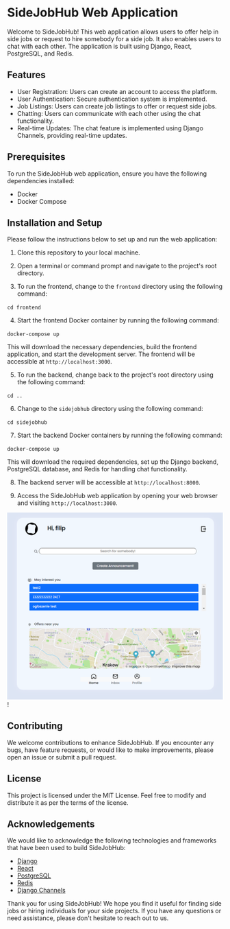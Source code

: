 # SideJobHub Web Application

Welcome to SideJobHub! This web application allows users to offer help in side jobs or request to hire somebody for a side job. It also enables users to chat with each other. The application is built using Django, React, PostgreSQL, and Redis.

## Features

- User Registration: Users can create an account to access the platform.
- User Authentication: Secure authentication system is implemented.
- Job Listings: Users can create job listings to offer or request side jobs.
- Chatting: Users can communicate with each other using the chat functionality.
- Real-time Updates: The chat feature is implemented using Django Channels, providing real-time updates.

## Prerequisites

To run the SideJobHub web application, ensure you have the following dependencies installed:

- Docker
- Docker Compose

## Installation and Setup

Please follow the instructions below to set up and run the web application:

1. Clone this repository to your local machine.

2. Open a terminal or command prompt and navigate to the project's root directory.

3. To run the frontend, change to the `frontend` directory using the following command:

`cd frontend`

4. Start the frontend Docker container by running the following command:

`docker-compose up`

This will download the necessary dependencies, build the frontend application, and start the development server. The frontend will be accessible at `http://localhost:3000`.

5. To run the backend, change back to the project's root directory using the following command:

`cd ..`

6. Change to the `sidejobhub` directory using the following command:

`cd sidejobhub`

7. Start the backend Docker containers by running the following command:

`docker-compose up`

This will download the required dependencies, set up the Django backend, PostgreSQL database, and Redis for handling chat functionality.

8. The backend server will be accessible at `http://localhost:8000`.

9. Access the SideJobHub web application by opening your web browser and visiting `http://localhost:3000`.

![alt text](site.png)!

## Contributing

We welcome contributions to enhance SideJobHub. If you encounter any bugs, have feature requests, or would like to make improvements, please open an issue or submit a pull request.

## License

This project is licensed under the MIT License. Feel free to modify and distribute it as per the terms of the license.

## Acknowledgements

We would like to acknowledge the following technologies and frameworks that have been used to build SideJobHub:

- [Django](https://www.djangoproject.com/)
- [React](https://reactjs.org/)
- [PostgreSQL](https://www.postgresql.org/)
- [Redis](https://redis.io/)
- [Django Channels](https://channels.readthedocs.io/)

Thank you for using SideJobHub! We hope you find it useful for finding side jobs or hiring individuals for your side projects. If you have any questions or need assistance, please don't hesitate to reach out to us.
